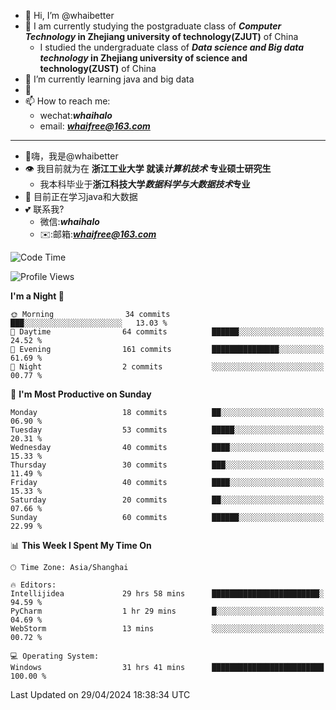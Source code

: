 - 👋 Hi, I’m @whaibetter
- 👀 I am currently studying the postgraduate class of ***Computer Technology* in Zhejiang university of technology(ZJUT)** of China
  -  I studied the undergraduate class of ***Data science and Big data technology* in Zhejiang university of science and technology(ZUST)** of China
- 🌱 I’m currently learning java and big data
- 💞️ 
- 📫 How to reach me: 
  - wechat:***whaihalo***
  - email: ***whaifree@163.com***
 ------------------------
- 👋嗨，我是@whaibetter
- 👁 我目前就为在 **浙江工业大学 就读*计算机技术* 专业硕士研究生**
  - 我本科毕业于**浙江科技大学*数据科学与大数据技术*专业**
- 🌴 目前正在学习java和大数据
- 💕 联系我?
  - 微信:***whaihalo***
  - ✉️:邮箱:***whaifree@163.com***

<!--START_SECTION:waka-->
![Code Time](http://img.shields.io/badge/Code%20Time-145%20hrs%2018%20mins-blue)

![Profile Views](http://img.shields.io/badge/Profile%20Views-0-blue)

**I'm a Night 🦉** 

```text
🌞 Morning                34 commits          ███░░░░░░░░░░░░░░░░░░░░░░   13.03 % 
🌆 Daytime                64 commits          ██████░░░░░░░░░░░░░░░░░░░   24.52 % 
🌃 Evening                161 commits         ███████████████░░░░░░░░░░   61.69 % 
🌙 Night                  2 commits           ░░░░░░░░░░░░░░░░░░░░░░░░░   00.77 % 
```
📅 **I'm Most Productive on Sunday** 

```text
Monday                   18 commits          ██░░░░░░░░░░░░░░░░░░░░░░░   06.90 % 
Tuesday                  53 commits          █████░░░░░░░░░░░░░░░░░░░░   20.31 % 
Wednesday                40 commits          ████░░░░░░░░░░░░░░░░░░░░░   15.33 % 
Thursday                 30 commits          ███░░░░░░░░░░░░░░░░░░░░░░   11.49 % 
Friday                   40 commits          ████░░░░░░░░░░░░░░░░░░░░░   15.33 % 
Saturday                 20 commits          ██░░░░░░░░░░░░░░░░░░░░░░░   07.66 % 
Sunday                   60 commits          ██████░░░░░░░░░░░░░░░░░░░   22.99 % 
```


📊 **This Week I Spent My Time On** 

```text
🕑︎ Time Zone: Asia/Shanghai

🔥 Editors: 
Intellijidea             29 hrs 58 mins      ████████████████████████░   94.59 % 
PyCharm                  1 hr 29 mins        █░░░░░░░░░░░░░░░░░░░░░░░░   04.69 % 
WebStorm                 13 mins             ░░░░░░░░░░░░░░░░░░░░░░░░░   00.72 % 

💻 Operating System: 
Windows                  31 hrs 41 mins      █████████████████████████   100.00 % 
```


 Last Updated on 29/04/2024 18:38:34 UTC
<!--END_SECTION:waka-->
